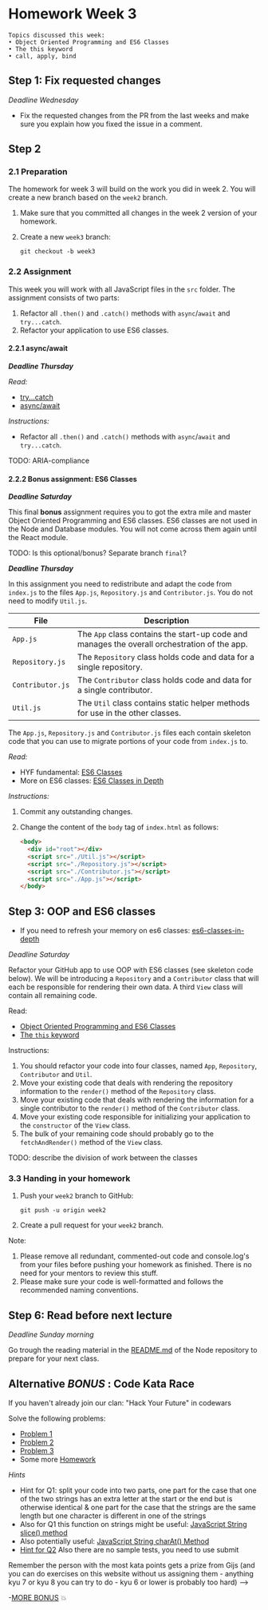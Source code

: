 # Homework Week 3

```
Topics discussed this week:
• Object Oriented Programming and ES6 Classes
• The this keyword
• call, apply, bind
```

## Step 1: Fix requested changes

_Deadline Wednesday_

- Fix the requested changes from the PR from the last weeks and make sure you explain how you fixed the issue in a comment.

## Step 2

### 2.1 Preparation

The homework for week 3 will build on the work you did in week 2. You will create a new branch based on the `week2` branch.

1. Make sure that you committed all changes in the week 2 version of your homework.
2. Create a new `week3` branch:

    ```
    git checkout -b week3
    ```

### 2.2 Assignment

This week you will work with all JavaScript files in the `src` folder. The assignment consists of two parts:

1. Refactor all `.then()` and `.catch()` methods with `async`/`await` and `try...catch`.
2. Refactor your application to use ES6 classes.

#### 2.2.1 async/await

**_Deadline Thursday_**

_Read:_

- [try...catch](../../../../fundamentals/blob/master/fundamentals/try_catch.md)
- [async/await](../../../../fundamentals/blob/master/fundamentals/async_await.md)

_Instructions:_

- Refactor all `.then()` and `.catch()` methods with `async`/`await` and `try...catch`.

TODO: ARIA-compliance

#### 2.2.2 Bonus assignment: ES6 Classes

**_Deadline Saturday_**

This final **bonus** assignment requires you to got the extra mile and master Object Oriented Programming and ES6 classes. ES6 classes are not used in the Node and Database modules. You will not come across them again until the React module.

TODO: Is this optional/bonus? Separate branch `final`?

**_Deadline Thursday_**

In this assignment you need to redistribute and adapt the code from `index.js` to the files `App.js`, `Repository.js` and `Contributor.js`. You do not need to modify `Util.js`.

| File             | Description |
|------------------|-------------|
| `App.js`         | The `App` class contains the start-up code and manages the overall orchestration of the app. |
| `Repository.js`  | The `Repository` class holds code and data for a single repository. |
| `Contributor.js` | The `Contributor` class holds code and data for a single contributor. |
| `Util.js`        | The `Util` class contains static helper methods for use in the other classes. |

The `App.js`, `Repository.js` and `Contributor.js` files each contain skeleton code that you can use to migrate portions of your code from `index.js` to.

_Read:_

- HYF fundamental: [ES6 Classes](https://github.com/HackYourFuture/fundamentals/blob/master/fundamentals/oop_classes.md#es6-classes)
- More on ES6 classes: [ES6 Classes in Depth](https://ponyfoo.com/articles/es6-classes-in-depth)

_Instructions:_

1. Commit any outstanding changes.
2. Change the content of the `body` tag of `index.html` as follows:

    ```html
    <body>
      <div id="root"></div>
      <script src="./Util.js"></script>
      <script src="./Repository.js"></script>
      <script src="./Contributor.js"></script>
      <script src="./App.js"></script>
    </body>
    ```


## Step 3: OOP and ES6 classes

- If you need to refresh your memory on es6 classes: [es6-classes-in-depth](https://ponyfoo.com/articles/es6-classes-in-depth)

_Deadline Saturday_

Refactor your GitHub app to use OOP with ES6 classes (see skeleton code below). We will be introducing a `Repository` and a `Contributor` class that will each be responsible for rendering their own data. A third `View` class will contain all remaining code.

Read:

- [Object Oriented Programming and ES6 Classes](../../../../fundamentals/blob/master/fundamentals/oop_classes.md)
- [The `this` keyword](../../../../fundamentals/blob/master/fundamentals/this.md)

Instructions:

1. You should refactor your code into four classes, named `App`, `Repository`, `Contributor` and `Util`.
2. Move your existing code that deals with rendering the repository information to the `render()` method of the `Repository` class.
3. Move your existing code that deals with rendering the information for a single contributor to the `render()` method of the `Contributor` class.
4. Move your existing code responsible for initializing your application to the `constructor` of the `View` class.
5. The bulk of your remaining code should probably go to the `fetchAndRender()` method of the `View` class.

TODO: describe the division of work between the classes


### 3.3 Handing in your homework

1. Push your `week2` branch to GitHub:

    ```
    git push -u origin week2
    ```

2. Create a pull request for your `week2` branch.

Note:

1. Please remove all redundant, commented-out code and console.log's from your files before pushing your homework as finished. There is no need for your mentors to review this stuff.
2. Please make sure your code is well-formatted and follows the recommended naming conventions.
## Step 6: Read before next lecture

_Deadline Sunday morning_

Go trough the reading material in the [README.md](https://github.com/HackYourFuture/Node.js) of the Node repository to prepare for your next class.

## Alternative _BONUS_ : Code Kata Race

If you haven't already join our clan: "Hack Your Future" in codewars

Solve the following problems:
- [Problem 1](https://www.codewars.com/kata/keep-up-the-hoop)
- [Problem 2](https://www.codewars.com/kata/find-the-first-non-consecutive-number)
- [Problem 3](https://www.codewars.com/kata/negation-of-a-value)
- Some more [Homework](https://www.codewars.com/collections/hyf-homework-1)

_Hints_
- Hint for Q1: split your code into two parts, one part for the case that one of the two strings has an extra letter at the start or the end but is otherwise identical & one part for the case that the strings are the same length but one character is different in one of the strings
- Also for Q1 this function on strings might be useful: [JavaScript String slice() method](https://www.w3schools.com/jsref/jsref_slice_string.asp)
- Also potentially useful: [JavaScript String charAt() Method](https://www.w3schools.com/jsref/jsref_charat.asp)
- [Hint for Q2](https://www.w3schools.com/jsref/jsref_sort.asp) Also there are no sample tests, you need to use submit

Remember the person with the most kata points gets a prize from Gijs (and you can do exercises on this website without us assigning them - anything kyu 7 or kyu 8 you can try to do - kyu 6 or lower is probably too hard) -->

-[MORE BONUS](https://www.codewars.com/collections/hyf-homework-1-bonus-credit) :collision:
